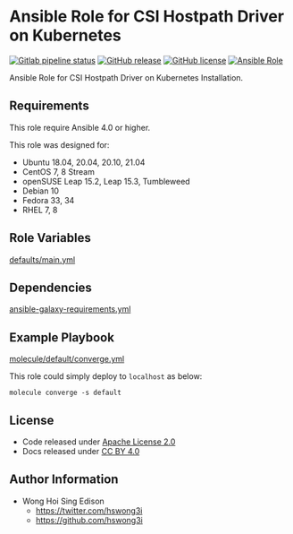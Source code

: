 # Ansible Role for CSI Hostpath Driver on Kubernetes

[![Gitlab pipeline status](https://img.shields.io/gitlab/pipeline/alvistack/ansible-role-kubernetes_csi_hostpath/master)](https://gitlab.com/alvistack/ansible-role-kubernetes_csi_hostpath/-/pipelines)
[![GitHub release](https://img.shields.io/github/release/alvistack/ansible-role-kubernetes_csi_hostpath.svg)](https://github.com/alvistack/ansible-role-kubernetes_csi_hostpath/releases)
[![GitHub license](https://img.shields.io/github/license/alvistack/ansible-role-kubernetes_csi_hostpath.svg)](https://github.com/alvistack/ansible-role-kubernetes_csi_hostpath/blob/master/LICENSE)
[![Ansible Role](https://img.shields.io/badge/galaxy-alvistack.kubernetes_csi_hostpath-blue.svg)](https://galaxy.ansible.com/alvistack/kubernetes_csi_hostpath)

Ansible Role for CSI Hostpath Driver on Kubernetes Installation.

## Requirements

This role require Ansible 4.0 or higher.

This role was designed for:

  - Ubuntu 18.04, 20.04, 20.10, 21.04
  - CentOS 7, 8 Stream
  - openSUSE Leap 15.2, Leap 15.3, Tumbleweed
  - Debian 10
  - Fedora 33, 34
  - RHEL 7, 8

## Role Variables

[defaults/main.yml](defaults/main.yml)

## Dependencies

[ansible-galaxy-requirements.yml](ansible-galaxy-requirements.yml)

## Example Playbook

[molecule/default/converge.yml](molecule/default/converge.yml)

This role could simply deploy to `localhost` as below:

    molecule converge -s default

## License

  - Code released under [Apache License 2.0](LICENSE)
  - Docs released under [CC BY 4.0](http://creativecommons.org/licenses/by/4.0/)

## Author Information

  - Wong Hoi Sing Edison
      - <https://twitter.com/hswong3i>
      - <https://github.com/hswong3i>

